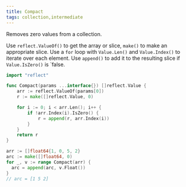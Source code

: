 ```yaml
---
title: Compact
tags: collection,intermediate
---
```


Removes zero values from a collection.

Use `reflect.ValueOf()` to get the array or slice, `make()` to make an appropriate slice.
Use a `for` loop with `Value.Len()` and `Value.Index()` to iterate over each element.
Use `append()` to add it to the resulting slice if `Value.IsZero()` is `false.

```go
import "reflect"

func Compact(params ...interface{}) []reflect.Value {
	arr := reflect.ValueOf(params[0])
	r := make([]reflect.Value, 0)

	for i := 0; i < arr.Len(); i++ {
		if !arr.Index(i).IsZero() {
			r = append(r, arr.Index(i))
		}
	}
	return r
}
```

```go
arr := []float64{1, 0, 5, 2}
arc := make([]float64, 0)
for _, v := range Compact(arr) {
  arc = append(arc, v.Float())
}
// arc = [1 5 2]
```
